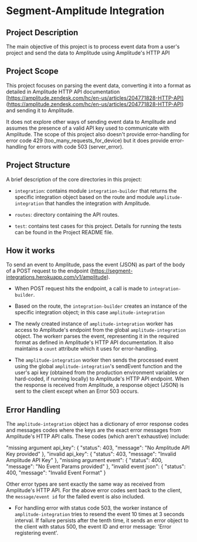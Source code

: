 # Segment-Amplitude Integration



## Project Description

The main objective of this project is to process event data from a user's project and send the data to Amplitude using Amplitude's HTTP API



## Project Scope

This project focuses on parsing the event data, converting it into a format as detailed in Amplitude HTTP API documentation [https://amplitude.zendesk.com/hc/en-us/articles/204771828-HTTP-API] (https://amplitude.zendesk.com/hc/en-us/articles/204771828-HTTP-API) and sending it to Amplitude.

It does not explore other ways of sending event data to Amplitude and assumes the presence of a valid API key used to communicate with Amplitude. The scope of this project also doesn't provide error-handling for error code 429 (too_many_requests_for_device) but it does provide error-handling for errors with code 503 (server_error).



## Project Structure

A brief description of the core directories in this project:

  * `integration`: contains module `integration-builder` that returns the specific integration object based on the route and module `amplitude-integration` that handles the integration with Amplitude.

  * `routes`: directory containing the API routes. 

  * `test`: contains test cases for this project. Details for running the tests can be found in the Project README file.



## How it works 

To send an event to Amplitude, pass the event (JSON) as part of the body of a POST request to the endpoint (https://segment-integrations.herokuapp.com/v1/amplitude). 

 * When POST request hits the endpoint, a call is made to `integration-builder`.

 * Based on the route, the `integration-builder` creates an instance of the specific integration object; in this case `amplitude-integration`

 * The newly created instance of `amplitude-integration` worker has access to Amplitude's endpoint from the global `amplitude-integration` object. The workerr parses the event, representing it in the required format as defined in Amplitude's HTTP API documentation. It also maintains a `count` attribute which it uses for error-handling.

 * The `amplitude-integration` worker then sends the processed event using the global `amplitude-integration`'s sendEvent function and the user's api key (obtained from the production environment variables or hard-coded, if running locally) to Amplitude's HTTP API endpoint. When the response is received from Amplitude, a response object (JSON) is sent to the client except when an Error 503 occurs.



## Error Handling 

The `amplitude-integration` object has a dictionary of error response codes and messages codes where the keys are the exact error messages from Amplitude's HTTP API calls. These codes (which aren't exhaustive) include:
 
 "missing argument api_key": {
    "status": 403,
    "message": "No Amplitude API Key provided"
  },
  "invalid api_key": {
    "status": 403,
    "message": "Invalid Amplitude API Key"
  },
  "missing argument event": {
    "status": 400,
    "message": "No Event Params provided"
  },
  "invalid event json": {
    "status": 400,
    "message": "Invalid Event Format"
  }

  Other error types are sent exactly the same way as received from Amplitude's HTTP API. For the above error codes sent back to the client, the `message/event id` for the failed event is also included.

 * For handling error with status code 503, the worker instance of `amplitude-integration` tries to resend the event 10 times at 3 seconds interval. If failure persists after the tenth time, it sends an error object to the client with status 500, the event ID and error message: 'Error registering event'. 
